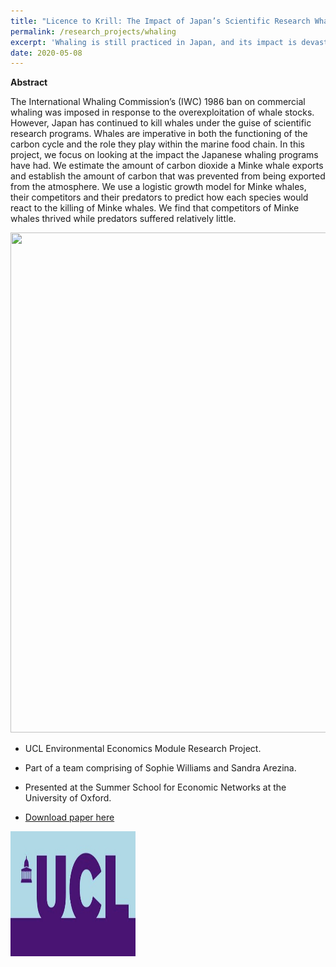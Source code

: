 ```yaml
---
title: "Licence to Krill: The Impact of Japan’s Scientific Research Whaling Programs on the Marine Ecosystem and the Carbon Cycle 🐋"
permalink: /research_projects/whaling
excerpt: 'Whaling is still practiced in Japan, and its impact is devastating'
date: 2020-05-08
---
```

**Abstract**

The International Whaling Commission’s (IWC) 1986 ban on commercial whaling was imposed in response to the overexploitation of whale stocks. However, Japan has continued to kill whales under the guise of scientific research programs. Whales are imperative in both the functioning of the carbon cycle and the role they play within the marine food chain. In this project, we focus on looking at the impact the Japanese whaling programs have had. We estimate the amount of carbon dioxide a Minke whale exports and establish the amount of carbon that was prevented from being exported from the atmosphere. We use a logistic growth model for Minke whales, their competitors and their predators to predict how each species would react to the killing of Minke whales. We find that competitors of Minke whales thrived while predators suffered relatively little.


<center><img src="/images/research_projects/whales.png" width="800" height="800" /></center>


* UCL Environmental Economics Module Research Project.
* Part of a team comprising of Sophie Williams and Sandra Arezina.
* Presented at the Summer School for Economic Networks at the University of Oxford.


* [Download paper here](https://drive.google.com/file/d/1AVfIJdoq0juVbaxwQn9ESndCKhVZPL5B/view?usp=sharing)

<img src="/images/cv/ucl.png" width="200" height="200" />